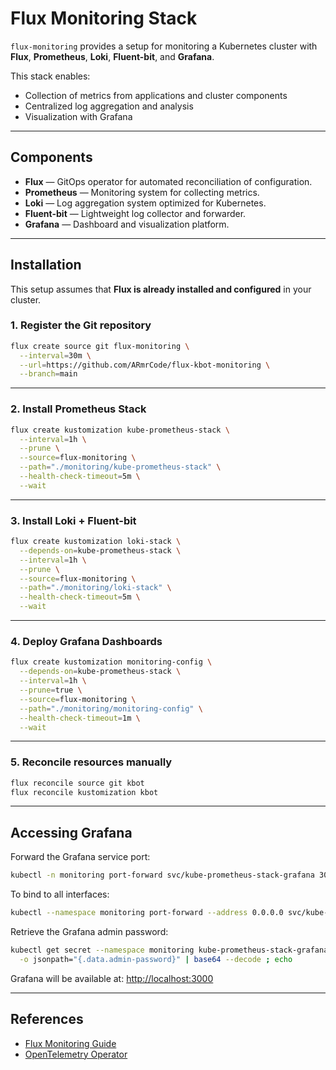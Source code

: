 # Flux Monitoring Stack

`flux-monitoring` provides a setup for monitoring a Kubernetes cluster with **Flux**, **Prometheus**, **Loki**, **Fluent-bit**, and **Grafana**.  

This stack enables:  
- Collection of metrics from applications and cluster components  
- Centralized log aggregation and analysis  
- Visualization with Grafana  

---

## Components

- **Flux** — GitOps operator for automated reconciliation of configuration.  
- **Prometheus** — Monitoring system for collecting metrics.  
- **Loki** — Log aggregation system optimized for Kubernetes.  
- **Fluent-bit** — Lightweight log collector and forwarder.  
- **Grafana** — Dashboard and visualization platform.  

---

## Installation

This setup assumes that **Flux is already installed and configured** in your cluster.  

### 1. Register the Git repository

```bash
flux create source git flux-monitoring \
  --interval=30m \
  --url=https://github.com/ARmrCode/flux-kbot-monitoring \
  --branch=main
```

---

### 2. Install Prometheus Stack

```bash
flux create kustomization kube-prometheus-stack \
  --interval=1h \
  --prune \
  --source=flux-monitoring \
  --path="./monitoring/kube-prometheus-stack" \
  --health-check-timeout=5m \
  --wait
```

---

### 3. Install Loki + Fluent-bit

```bash
flux create kustomization loki-stack \
  --depends-on=kube-prometheus-stack \
  --interval=1h \
  --prune \
  --source=flux-monitoring \
  --path="./monitoring/loki-stack" \
  --health-check-timeout=5m \
  --wait
```

---

### 4. Deploy Grafana Dashboards

```bash
flux create kustomization monitoring-config \
  --depends-on=kube-prometheus-stack \
  --interval=1h \
  --prune=true \
  --source=flux-monitoring \
  --path="./monitoring/monitoring-config" \
  --health-check-timeout=1m \
  --wait
```

---

### 5. Reconcile resources manually

```bash
flux reconcile source git kbot
flux reconcile kustomization kbot
```

---

## Accessing Grafana

Forward the Grafana service port:

```bash
kubectl -n monitoring port-forward svc/kube-prometheus-stack-grafana 3000:80
```

To bind to all interfaces:

```bash
kubectl --namespace monitoring port-forward --address 0.0.0.0 svc/kube-prometheus-stack-grafana 3000:80
```

Retrieve the Grafana admin password:

```bash
kubectl get secret --namespace monitoring kube-prometheus-stack-grafana \
  -o jsonpath="{.data.admin-password}" | base64 --decode ; echo
```

Grafana will be available at: [http://localhost:3000](http://localhost:3000)  

---

## References

- [Flux Monitoring Guide](https://fluxcd.io/flux/guides/monitoring/)  
- [OpenTelemetry Operator](https://github.com/open-telemetry/opentelemetry-operator)  

